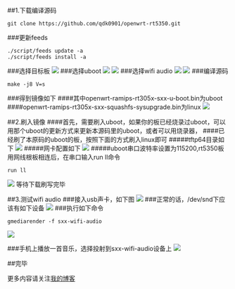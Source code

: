 ﻿##1.下载编译源码
```
git clone https://github.com/qdk0901/openwrt-rt5350.git
```
###更新feeds
```
./script/feeds update -a
./script/feeds install -a
```
###选择目标板
![](http://transing.bj.bcebos.com/rt5350-menuconfig.JPG)
###选择uboot
![](http://transing.bj.bcebos.com/rt5350-bootloader.JPG?responseContentDisposition=attachment)
![](http://transing.bj.bcebos.com/rt5350-uboot.JPG?responseContentDisposition=attachment)
###选择wifi audio
![](http://transing.bj.bcebos.com/wifi-audio1.JPG)
![](http://transing.bj.bcebos.com/wifi-audio2.JPG)
###编译源码
```
make -j8 V=s
```
###得到镜像如下
####其中openwrt-ramips-rt305x-sxx-u-boot.bin为uboot
####openwrt-ramips-rt305x-sxx-squashfs-sysupgrade.bin为linux
![](http://transing.bj.bcebos.com/rt5350-images.JPG?responseContentDisposition=attachment)

##2.刷入镜像
####首先，需要刷入uboot，如果你的板已经烧录过uboot，可以用那个uboot的更新方式来更新本源码里的uboot，或者可以用烧录器，
####已经刷了本原码的uboot的板，按照下面的方式刷入linux即可
#####tftp64目录如下
![](http://transing.bj.bcebos.com/rt5350-flash1.JPG?responseContentDisposition=attachment)
#####网卡配置如下
![](http://transing.bj.bcebos.com/rt5350-flash2.JPG?responseContentDisposition=attachment)
#####uboot串口波特率设置为115200,rt5350板用网线根板相连后，在串口输入run ll命令
```
run ll
```
![](http://transing.bj.bcebos.com/rt5350-flash4.JPG?responseContentDisposition=attachment)
等待下载刷写完毕

##3.测试wifi audio
###接入usb声卡，如下图
![](http://transing.bj.bcebos.com/IMG_20150727_222954.jpg?responseContentDisposition=attachment)
###正常的话，/dev/snd下应该有如下设备
![](http://transing.bj.bcebos.com/rt5350-wifi-audio.JPG?responseContentDisposition=attachment)
###执行如下命令
```
gmediarender -f sxx-wifi-audio
```
![](http://transing.bj.bcebos.com/rt5350-wifi-audio2.JPG?responseContentDisposition=attachment)

###手机上播放一首音乐，选择投射到sxx-wifi-audio设备上
![](http://transing.bj.bcebos.com/Screenshot_2015-07-27-22-35-42.png?responseContentDisposition=attachment)

##完毕

更多内容请关注[我的博客](transing.xyz)